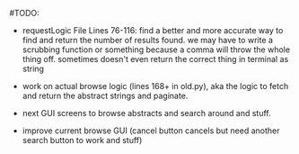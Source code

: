 #TODO:

- requestLogic File Lines 76-116: find a better and more accurate way to find and return the number of results found.
 we may have to write a scrubbing function or something because a comma will throw the whole thing off. 
 sometimes doesn't even return the correct thing in terminal as string

- work on actual browse logic (lines 168+ in old.py), aka the logic to fetch and return the abstract strings and paginate.

- next GUI screens to browse abstracts and search around and stuff.

- improve current browse GUI (cancel button cancels but need another search button to work and stuff)
